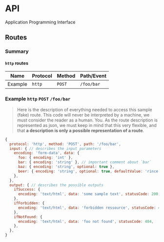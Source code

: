 # API
Application Programming Interface

## Routes
### Summary
#### `http` routes
| Name    | Protocol | Method | Path/Event |
|---------|----------|--------|------------|
| Example | `http`   | `POST` | `/foo/bar` |

### Example `http` `POST` `/foo/bar`
> Here is the description of everything needed to access this sample (fake) route. This code will never be interpreted by a machine, we must consider the reader as a human. You. As the route description is represented as json, we must keep in mind that this very flexible, and that __a description is only a possible representation of a route__.
```js
{
  protocol: 'http', method: 'POST', path: '/foo/bar',
  input: { // describes the input parameters
    encoding: 'form-data', data: {
      foo: { encoding: 'int' },
      bar: { encoding: 'string' }, // important comment about `bar`
      baz: { encoding: 'string', optional: true },
      beer: { encoding: 'string', optional: true, defaultValue: 'rince cochon' },
    },
  },
  output: { // describes the possible outputs
    ifSuccess: {
      encoding: 'text/html', data: 'some sample text', statusCode: 200,
    },
    ifForbidden: {
      encoding: 'text/html', data: 'forbidden ressource', statusCode: 403,
    },
    ifNotFound: {
      encoding: 'text/html', data: 'foo not found', statusCode: 404,
    },
  },
}
```
